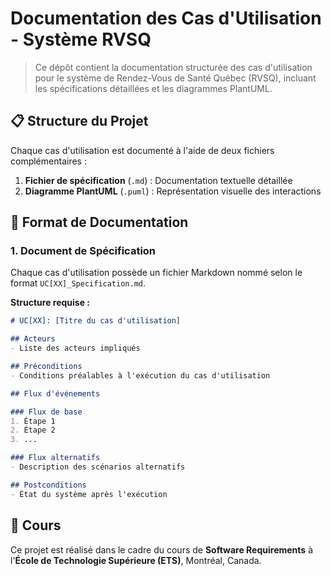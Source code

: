 # Documentation des Cas d'Utilisation - Système RVSQ

> Ce dépôt contient la documentation structurée des cas d'utilisation pour le système de Rendez-Vous de Santé Québec (RVSQ), incluant les spécifications détaillées et les diagrammes PlantUML.

## 📋 Structure du Projet

Chaque cas d'utilisation est documenté à l'aide de deux fichiers complémentaires :

1. **Fichier de spécification** (`.md`) : Documentation textuelle détaillée
2. **Diagramme PlantUML** (`.puml`) : Représentation visuelle des interactions

## 📝 Format de Documentation

### 1. Document de Spécification

Chaque cas d'utilisation possède un fichier Markdown nommé selon le format `UC[XX]_Specification.md`.

**Structure requise :**

```markdown
# UC[XX]: [Titre du cas d'utilisation]

## Acteurs
- Liste des acteurs impliqués

## Préconditions
- Conditions préalables à l'exécution du cas d'utilisation

## Flux d'événements

### Flux de base
1. Étape 1
2. Étape 2
3. ...

### Flux alternatifs
- Description des scénarios alternatifs

## Postconditions
- État du système après l'exécution
```

## 📖 Cours

Ce projet est réalisé dans le cadre du cours de **Software Requirements** à l'**École de Technologie Supérieure (ETS)**, Montréal, Canada.
